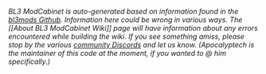 *BL3 ModCabinet is auto-generated based on information found in the [bl3mods Github](https://github.com/BLCM/bl3mods).
Information here could be wrong in various ways.  The [[About BL3 ModCabinet Wiki]] page will have information
about any errors encountered while building the wiki.  If you see something amiss, please stop by the various
[community Discords](http://borderlandsmodding.com/community/) and let us know.  (Apocalyptech is the
maintainer of this code at the moment, if you wanted to @ him specifically.)*
